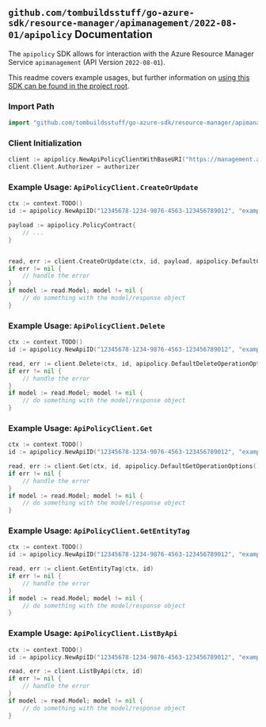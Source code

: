 
## `github.com/tombuildsstuff/go-azure-sdk/resource-manager/apimanagement/2022-08-01/apipolicy` Documentation

The `apipolicy` SDK allows for interaction with the Azure Resource Manager Service `apimanagement` (API Version `2022-08-01`).

This readme covers example usages, but further information on [using this SDK can be found in the project root](https://github.com/tombuildsstuff/go-azure-sdk/tree/main/docs).

### Import Path

```go
import "github.com/tombuildsstuff/go-azure-sdk/resource-manager/apimanagement/2022-08-01/apipolicy"
```


### Client Initialization

```go
client := apipolicy.NewApiPolicyClientWithBaseURI("https://management.azure.com")
client.Client.Authorizer = authorizer
```


### Example Usage: `ApiPolicyClient.CreateOrUpdate`

```go
ctx := context.TODO()
id := apipolicy.NewApiID("12345678-1234-9876-4563-123456789012", "example-resource-group", "serviceValue", "apiIdValue")

payload := apipolicy.PolicyContract{
	// ...
}


read, err := client.CreateOrUpdate(ctx, id, payload, apipolicy.DefaultCreateOrUpdateOperationOptions())
if err != nil {
	// handle the error
}
if model := read.Model; model != nil {
	// do something with the model/response object
}
```


### Example Usage: `ApiPolicyClient.Delete`

```go
ctx := context.TODO()
id := apipolicy.NewApiID("12345678-1234-9876-4563-123456789012", "example-resource-group", "serviceValue", "apiIdValue")

read, err := client.Delete(ctx, id, apipolicy.DefaultDeleteOperationOptions())
if err != nil {
	// handle the error
}
if model := read.Model; model != nil {
	// do something with the model/response object
}
```


### Example Usage: `ApiPolicyClient.Get`

```go
ctx := context.TODO()
id := apipolicy.NewApiID("12345678-1234-9876-4563-123456789012", "example-resource-group", "serviceValue", "apiIdValue")

read, err := client.Get(ctx, id, apipolicy.DefaultGetOperationOptions())
if err != nil {
	// handle the error
}
if model := read.Model; model != nil {
	// do something with the model/response object
}
```


### Example Usage: `ApiPolicyClient.GetEntityTag`

```go
ctx := context.TODO()
id := apipolicy.NewApiID("12345678-1234-9876-4563-123456789012", "example-resource-group", "serviceValue", "apiIdValue")

read, err := client.GetEntityTag(ctx, id)
if err != nil {
	// handle the error
}
if model := read.Model; model != nil {
	// do something with the model/response object
}
```


### Example Usage: `ApiPolicyClient.ListByApi`

```go
ctx := context.TODO()
id := apipolicy.NewApiID("12345678-1234-9876-4563-123456789012", "example-resource-group", "serviceValue", "apiIdValue")

read, err := client.ListByApi(ctx, id)
if err != nil {
	// handle the error
}
if model := read.Model; model != nil {
	// do something with the model/response object
}
```
